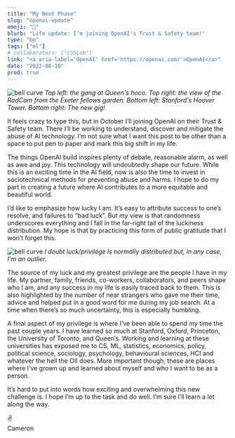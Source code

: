 ```yaml
---
title: "My Next Phase"
slug: "openai-update"
emoji: "🗻"
blurb: "Life update: I’m joining OpenAI's Trust & Safety team!"
type: "bp"
tags: ["ml"]
# collaborators: ["CSSLab"]
link: "<a aria-label='OpenAI' href='https://openai.com/'>OpenAI</a>"
date: "2022-08-10"
prod: true
---
```


![bell curve](content/openai-update/header.png "Top left: the gang at Queen's hoco. Top right: the view of the RadCam from the Exeter fellows garden. Bottom left: Stanford's Hoover Tower. Bottom right: The new gig!")
*Top left: the gang at Queen's hoco. Top right: the view of the RadCam from the Exeter fellows garden. Bottom left: Stanford's Hoover Tower. Bottom right: The new gig!*

It feels crazy to type this, but in October I’ll joining OpenAI on their Trust & Safety team. There I’ll be working to understand, discover and mitigate the abuse of AI technology. I’m not sure what I want this post to be other than a space to put pen to paper and mark this big shift in my life.

The things OpenAI build inspires plenty of debate, reasonable alarm, as well as awe and joy. This technology will undoubtedly shape our future. While this is an exciting time in the AI field, now is also the time to invest in sociotechnical methods for preventing abuse and harms. I hope to do my part in creating a future where AI contributes to a more equitable and beautiful world.  

I’d like to emphasize how lucky I am. It’s easy to attribute success to one’s resolve, and failures to “bad luck”. But my view is that randomness underscores everything and I fall in the far-right tail of the luckiness distribution. My hope is that by practicing this form of public gratitude that I won’t forget this.

![bell curve](content/openai-update/bell-curve.png "I doubt luck/privilege is normally distributed, but in any case I'm an outlier.")
*I doubt luck/privilege is normally distributed but, in any case, I'm an outlier.*

The source of my luck and my greatest privilege are the people I have in my life. My partner, family, friends, co-workers, collaborators, and peers shape who I am, and any success in my life is easily traced back to them. This is also highlighted by the number of near strangers who gave me their time, advice and helped put in a good word for me during my job search. At a time when there’s so much uncertainty, this is especially humbling.

A final aspect of my privilege is where I’ve been able to spend my time the past couple years. I have learned so much at Stanford, Oxford, Princeton, the University of Toronto, and Queen’s. Working and learning at these universities has exposed me to CS, ML, statistics, economics, policy, political science, sociology, psychology, behavioural sciences, HCI and whatever the hell the OII does. More important though, these are places where I’ve grown up and learned about myself and who I want to be as a person.

It’s hard to put into words how exciting and overwhelming this new challenge is. I hope I’m up to the task and do well. I’m sure I’ll learn a lot along the way.

✌️ <br/>
Cameron
